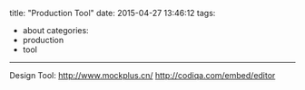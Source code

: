 title: "Production Tool"
date: 2015-04-27 13:46:12
tags:
- about
categories:
- production
- tool

---

Design Tool:
http://www.mockplus.cn/
http://codiqa.com/embed/editor
